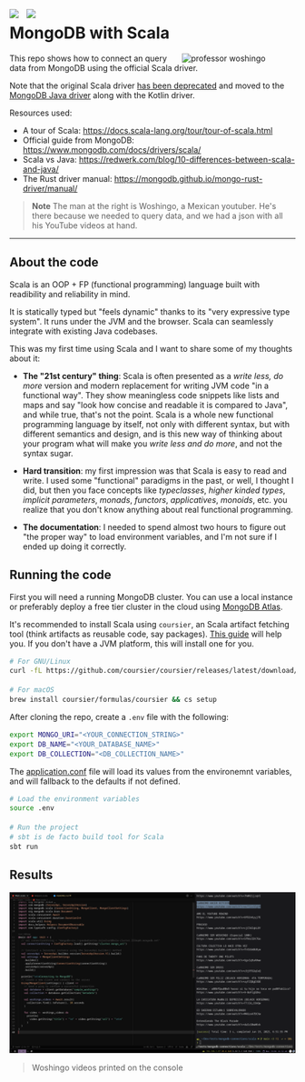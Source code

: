 <!-- markdownlint-disable MD033 -->
<!-- markdownlint-disable MD041 -->
<span><img align="left" width="30" src="https://cdn-icons-png.flaticon.com/512/6132/6132220.png" /> </span>

<span><img align="left" width="30" src="https://cdn.icon-icons.com/icons2/2415/PNG/512/mongodb_original_logo_icon_146424.png" /> </span>

# MongoDB with Scala

<img align="right" width="200" src="https://www.famousbirthdays.com/faces/woshingo-image.jpg" alt="professor woshingo"/>

This repo shows how to connect an query data from MongoDB using the official
Scala driver.

Note that the original Scala driver [has been deprecated](https://github.com/mongodb/mongo-scala-driver)
and moved to the [MongoDB Java driver](https://github.com/mongodb/mongo-java-driver)
along with the Kotlin driver.

Resources used:

- A tour of Scala: <https://docs.scala-lang.org/tour/tour-of-scala.html>
- Official guide from MongoDB: <https://www.mongodb.com/docs/drivers/scala/>
- Scala vs Java: <https://redwerk.com/blog/10-differences-between-scala-and-java/>
- The Rust driver manual: <https://mongodb.github.io/mongo-rust-driver/manual/>

> **Note**
> The man at the right is Woshingo, a Mexican youtuber. He's there because
> we needed to query data, and we had a json with all his YouTube videos at hand.

---

## About the code

Scala is an OOP + FP (functional programming) language built with readibility
and reliability in mind.

It is statically typed but "feels dynamic" thanks to its "very expressive type
system". It runs under the JVM and the browser. Scala can seamlessly integrate
with existing Java codebases.

This was my first time using Scala and I want to share some of my thoughts about
it:

- **The "21st century" thing**: Scala is often presented as a _write less, do
more_ version and modern replacement for writing JVM code "in a functional way".
They show meaningless code snippets like lists and maps and say "look how
concise and readable it is compared to Java", and while true, that's not the
point. Scala is a whole new functional programming language by itself, not only
with different syntax, but with different semantics and design, and is this new
way of thinking about your program what will make you _write less and do more_,
and not the syntax sugar.

- **Hard transition**: my first impression was that Scala is easy to read
and write. I used some "functional" paradigms in the past, or well, I thought I
did, but then you face concepts like _typeclasses_, _higher kinded types_,
_implicit parameters_, _monads_, _functors_, _applicatives_, _monoids_, etc.
you realize that you don't know anything about real functional programming.

- **The documentation**: I needed to spend almost two hours to figure out "the
proper way" to load environment variables, and I'm not sure if I ended up
doing it correctly.

## Running the code

First you will need a running MongoDB cluster. You can use a local instance or
preferably deploy a free tier cluster in the cloud using
[MongoDB Atlas](https://www.mongodb.com/atlas/database).

It's recommended to install Scala using `coursier`, an Scala artifact fetching
tool (think artifacts as reusable code, say packages).
[This guide](https://www.scala-lang.org/download/) will help you. If you don't
have a JVM platform, this will install one for you.

```sh
# For GNU/Linux
curl -fL https://github.com/coursier/coursier/releases/latest/download/cs-x86_64-pc-linux.gz | gzip -d > cs && chmod +x cs && ./cs setup

# For macOS
brew install coursier/formulas/coursier && cs setup
```

After cloning the repo, create a `.env` file with the following:

```sh
export MONGO_URI="<YOUR_CONNECTION_STRING>"
export DB_NAME="<YOUR_DATABASE_NAME>"
export DB_COLLECTION="<DB_COLLECTION_NAME>"
```

The [application.conf](./src/main/resources/application.conf) file will load
its values from the environemnt variables, and will fallback to the defaults
if not defined.

```sh
# Load the environment variables
source .env

# Run the project
# sbt is de facto build tool for Scala
sbt run
```

## Results

![Screenshot result](screenshot.png)

> Woshingo videos printed on the console
